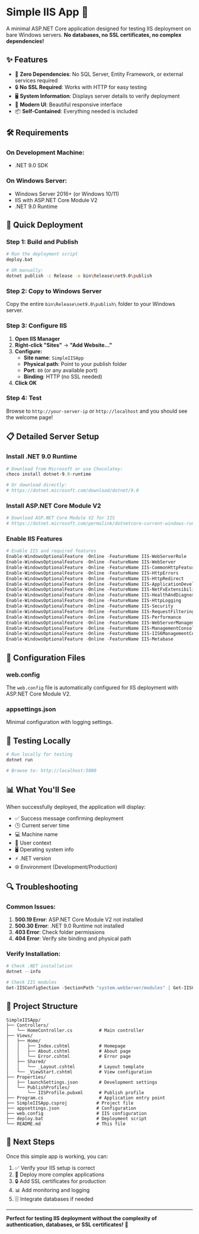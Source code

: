 # Simple IIS App 🚀

A minimal ASP.NET Core application designed for testing IIS deployment on bare Windows servers. **No databases, no SSL certificates, no complex dependencies!**

## ✨ Features

- 🎯 **Zero Dependencies**: No SQL Server, Entity Framework, or external services required
- 🔒 **No SSL Required**: Works with HTTP for easy testing
- 🖥️ **System Information**: Displays server details to verify deployment
- 🎨 **Modern UI**: Beautiful responsive interface
- 📦 **Self-Contained**: Everything needed is included

## 🛠️ Requirements

### On Development Machine:
- .NET 9.0 SDK

### On Windows Server:
- Windows Server 2016+ (or Windows 10/11)
- IIS with ASP.NET Core Module V2
- .NET 9.0 Runtime

## 🚀 Quick Deployment

### Step 1: Build and Publish

```bash
# Run the deployment script
deploy.bat

# OR manually:
dotnet publish -c Release -o bin\Release\net9.0\publish
```

### Step 2: Copy to Windows Server

Copy the entire `bin\Release\net9.0\publish\` folder to your Windows server.

### Step 3: Configure IIS

1. **Open IIS Manager**
2. **Right-click "Sites"** → **"Add Website..."**
3. **Configure:**
   - **Site name**: `SimpleIISApp`
   - **Physical path**: Point to your publish folder
   - **Port**: `80` (or any available port)
   - **Binding**: HTTP (no SSL needed)
4. **Click OK**

### Step 4: Test

Browse to `http://your-server-ip` or `http://localhost` and you should see the welcome page!

## 📋 Detailed Server Setup

### Install .NET 9.0 Runtime

```powershell
# Download from Microsoft or use Chocolatey:
choco install dotnet-9.0-runtime

# Or download directly:
# https://dotnet.microsoft.com/download/dotnet/9.0
```

### Install ASP.NET Core Module V2

```powershell
# Download ASP.NET Core Module V2 for IIS
# https://dotnet.microsoft.com/permalink/dotnetcore-current-windows-runtime-bundle-installer
```

### Enable IIS Features

```powershell
# Enable IIS and required features
Enable-WindowsOptionalFeature -Online -FeatureName IIS-WebServerRole
Enable-WindowsOptionalFeature -Online -FeatureName IIS-WebServer
Enable-WindowsOptionalFeature -Online -FeatureName IIS-CommonHttpFeatures
Enable-WindowsOptionalFeature -Online -FeatureName IIS-HttpErrors
Enable-WindowsOptionalFeature -Online -FeatureName IIS-HttpRedirect
Enable-WindowsOptionalFeature -Online -FeatureName IIS-ApplicationDevelopment
Enable-WindowsOptionalFeature -Online -FeatureName IIS-NetFxExtensibility45
Enable-WindowsOptionalFeature -Online -FeatureName IIS-HealthAndDiagnostics
Enable-WindowsOptionalFeature -Online -FeatureName IIS-HttpLogging
Enable-WindowsOptionalFeature -Online -FeatureName IIS-Security
Enable-WindowsOptionalFeature -Online -FeatureName IIS-RequestFiltering
Enable-WindowsOptionalFeature -Online -FeatureName IIS-Performance
Enable-WindowsOptionalFeature -Online -FeatureName IIS-WebServerManagementTools
Enable-WindowsOptionalFeature -Online -FeatureName IIS-ManagementConsole
Enable-WindowsOptionalFeature -Online -FeatureName IIS-IIS6ManagementCompatibility
Enable-WindowsOptionalFeature -Online -FeatureName IIS-Metabase
```

## 🔧 Configuration Files

### web.config
The `web.config` file is automatically configured for IIS deployment with ASP.NET Core Module V2.

### appsettings.json
Minimal configuration with logging settings.

## 🧪 Testing Locally

```bash
# Run locally for testing
dotnet run

# Browse to: http://localhost:5000
```

## 📊 What You'll See

When successfully deployed, the application will display:

- ✅ Success message confirming deployment
- 🕒 Current server time
- 💻 Machine name
- 👤 User context
- 🖥️ Operating system info
- ⚡ .NET version
- 🌐 Environment (Development/Production)

## 🔍 Troubleshooting

### Common Issues:

1. **500.19 Error**: ASP.NET Core Module V2 not installed
2. **500.30 Error**: .NET 9.0 Runtime not installed
3. **403 Error**: Check folder permissions
4. **404 Error**: Verify site binding and physical path

### Verify Installation:

```powershell
# Check .NET installation
dotnet --info

# Check IIS modules
Get-IISConfigSection -SectionPath "system.webServer/modules" | Get-IISConfigElement -ChildElementName "add" | Where-Object {$_.name -like "*AspNetCore*"}
```

## 📁 Project Structure

```
SimpleIISApp/
├── Controllers/
│   └── HomeController.cs          # Main controller
├── Views/
│   ├── Home/
│   │   ├── Index.cshtml           # Homepage
│   │   ├── About.cshtml           # About page
│   │   └── Error.cshtml           # Error page
│   ├── Shared/
│   │   └── _Layout.cshtml         # Layout template
│   └── _ViewStart.cshtml          # View configuration
├── Properties/
│   ├── launchSettings.json        # Development settings
│   └── PublishProfiles/
│       └── IISProfile.pubxml      # Publish profile
├── Program.cs                     # Application entry point
├── SimpleIISApp.csproj           # Project file
├── appsettings.json              # Configuration
├── web.config                    # IIS configuration
├── deploy.bat                    # Deployment script
└── README.md                     # This file
```

## 🎯 Next Steps

Once this simple app is working, you can:

1. ✅ Verify your IIS setup is correct
2. 🔄 Deploy more complex applications
3. 🔒 Add SSL certificates for production
4. 📊 Add monitoring and logging
5. 🗄️ Integrate databases if needed

---

**Perfect for testing IIS deployment without the complexity of authentication, databases, or SSL certificates!** 🎉
